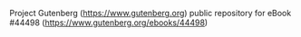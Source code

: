 Project Gutenberg (https://www.gutenberg.org) public repository for eBook #44498 (https://www.gutenberg.org/ebooks/44498)
